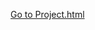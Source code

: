 <a href="https://mmansell7.github.io/Practical_Machine_Learning_Project/Project.html">Go to Project.html</a>
